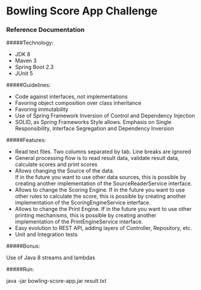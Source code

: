 # Bowling Score App Challenge

### Reference Documentation

#####Technology:

* JDK 8
* Maven 3
* Spring Boot 2.3
* JUnit 5

#####Guidelines:

* Code against interfaces, not implementations
* Favoring object composition over class inheritance
* Favoring immutability
* Use of Spring Framework Inversion of Control and Dependency Injection
* SOLID, as Spring Frameworks Style allows. Emphasis on Single Responsibility, 
  Interface Segregation and Dependency Inversion  

#####Features:

* Read text files.  Two columns separated by tab.  Line breaks are ignored
* General processing flow is to read result data, validate result data, calculate scores 
and print scores 
* Allows changing the Source of the data.  
If in the future you want to use other data sources, 
this is possible by creating another implementation of the SourceReaderService interface.
* Allows to change the Scoring Engine.
If in the future you want to use other rules to calculate the score, 
this is possible by creating another implementation of the ScoringEngineService interface.
* Allows to change the Print Engine. 
If in the future you want to use other printing mechanisms, 
this is possible by creating another implementation of the PrintEngineService interface.
* Easy evolution to REST API, adding layers of Controller, Repository, etc.
* Unit and Integration tests

#####Bonus:

Use of Java 8 streams and lambdas

#####Run:

java -jar bowling-score-app.jar result.txt
